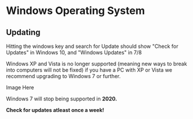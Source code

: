 # **Windows Operating System**

## Updating

Hitting the windows key and search for Update should show "Check for Updates" in Windows 10, and "Windows Updates" in 7/8

Windows XP and Vista is no longer supported \(meaning new ways to break into computers will not be fixed\) if you have a PC with XP or Vista we recommend upgrading to Windows 7 or further.



Image Here

Windows 7 will stop being supported in **2020.**

**Check for updates atleast once a week!**

